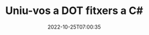 ---
############################# Static ############################
layout: "auto-gen-merger"
date: 2022-10-25T07:00:35
draft: false
otherformats: dotm dotx epub html mht mhtml odp ods odt one otp ott pdf pps ppsx ppt

############################# Head ############################
head_title: "Uniu-vos a DOT Fitxers a C# | DOT Fusió"
head_description: "Uniu diversos fitxers DOT en un sol fitxer mitjançant l'API de fusió de documents de C# .NET. Uniu pàgines específiques o intervals de pàgines des de diversos documents fins a un sol document."

############################# Header ############################
title: "Uniu-vos a DOT fitxers a C#"
description: "Uniu-vos a DOT amb unes quantes línies de codi .NET."
bg_image: "https://cms.admin.containerize.com/templates/aspose/App_Themes/V3/images/bg/header1.png"
bg_overlay: false
button:
    enable: true
    icon: "fas fa-arrow-down"
    label: "Baixeu la prova gratuïta"
    link: "https://downloads.groupdocs.com/merger/net"

############################# SubMenu ############################
submenu:
    enable: true

    left:
        img_alt: "GroupDocs.Merger for .NET"
        image: "https://cms.admin.containerize.com/templates/groupdocs/images/product-logos/90x90-noborder/groupdocs-merger-net.png"
        product: "GroupDocs.Merger"
        platform: ".NET"

    middle:
        button:

            # button loop
            - link: "https://apireference.groupdocs.com/merger/net"
              text: "Referència de l'API"

            # button loop
            - link: "https://github.com/groupdocs-merger"
              text: "Exemples de codi"

            # button loop
            - link: "https://products.groupdocs.app/merger/family"
              text: "Demostracions en directe"

            # button loop
            - link: "https://purchase.groupdocs.com/pricing/merger/net"
              text: "Preus"

    right:
        link_download: "https://downloads.groupdocs.com/merger"
        link_learn: "https://docs.groupdocs.com/merger/net"
        link_buy: "https://purchase.groupdocs.com"

############################# About ############################
about:
    enable: true
    title: "Sobre l'API GroupDocs.Merger for .NET"
    content: |
        [GroupDocs.Merger for .NET](/ca/merger/net/) ofereix una solució convenient per unir múltiples PDF, Microsoft Office (Word, Excel, PowerPoint, OneNote), OpenDocument, HTML, imatges i molts altres documents en un sol fitxer dins de les aplicacions .NET. GroupDocs.Merger us estalviarà molt d'esforç, ja que podeu unir-vos a documents DOT; no cal que instal·leu cap programari, aplicacions d'escriptori o connectors de tercers. Ara no és necessari perdre el temps i unir fitxers manualment! La missió de GroupDocs és oferir la millor qualitat i simplificar els fluxos de treball de processament de documents.
        
        L'API GroupDocs.Merger és una opció correcta per a solucions corporatives que necessiten funcions d'unió de fitxers. Aquestes API tenen una bona compatibilitat amb tots els sistemes operatius i plataformes principals, inclòs .NET Framework, .NET Standard, .NET Core, Mono.

############################# Steps ############################
steps:
    enable: true
    title_left: "Com unir-se a diversos fitxers DOT"
    content_left: |
        [GroupDocs.Merger for .NET](/ca/merger/net/) facilita que els desenvolupadors de .NET uneixin dos o més fitxers DOT dins de les seves aplicacions mitjançant la implementació d'un uns quants passos fàcils.
        
        * Creeu una nova instància de **Merger** i passeu la ruta del document font com a paràmetre de constructor.
        * Truqueu a **Join** de la classe **Merger** i passeu la ruta del segon document d'origen.
        * Truqueu a **Save** de la classe **Merger** per desar el document combinat.

    title_right: "Requisits del sistema"
    content_right: |
        Les API de GroupDocs.Merger for .NET són compatibles amb totes les plataformes i sistemes operatius principals. Abans d'executar el codi següent, assegureu-vos que teniu els següents requisits previs instal·lats al vostre sistema.

        * Sistemes operatius: Microsoft Windows, Linux, MacOS
        * Entorns de desenvolupament: Visual Studio, Xamarin, MonoDevelop
        * Marcs: .NET Framework, .NET Standard, .NET Core, Mono
        * Baixeu la darrera versió de GroupDocs.Merger for .NET de [NuGet](https://www.nuget.org/packages/groupdocs.merger)
         
    code: |
     {{% merger/additional-styles %}}
     {{< merger/code-merger title="Com unir fitxers DOT mitjançant el codi d'exemple C#">}}

        ```csharp    
        // Uniu fitxers DOT mitjançant l'API de GroupDocs.Merger
        // Instanciï Merger amb el document d'entrada DOT
        using (Merger merger = new Merger("input1.dot"))
          {
            // Truqueu al mètode Join de la instància de classe Merger i passeu la segona ruta del document font
            merger.Join("input2.dot");
    
            // Truqueu al mètode Save de la instància de classe Merger per desar el document combinat
            merger.Save("merged-file.dot");
          }
        ```
     {{< /merger/code-merger >}}

############################# Demos ############################
demos:
    enable: true
    title: "Demos en directe: aplicació en línia per unir documents"
    content: |
       Uniu-vos a més d'un fitxer DOT ara mateix visitant el lloc web [GroupDocs.Merger Live Demos](https://products.groupdocs.app/merger/dot).
       La demostració en directe té els següents avantatges.
        
############################# About Formats ############################
about_formats:
    enable: true

############################# More Formats ############################
more_formats:
    enable: true
    title: "Unir altres formats de document"
    content: |
        L'API de fusió de documents de .NET per a formats de fitxer i imatges. Uniu alguns dels formats de document populars, tal com s'indica a continuació.

############################# Back to top ###############################
back_to_top:
    enable: true
---